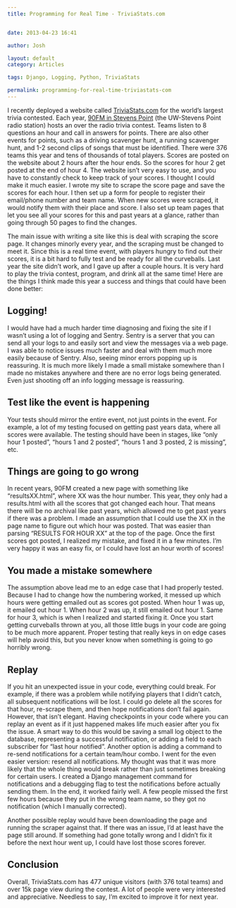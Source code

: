 ```yaml
---
title: Programming for Real Time - TriviaStats.com


date: 2013-04-23 16:41

author: Josh

layout: default
category: Articles

tags: Django, Logging, Python, TriviaStats

permalink: programming-for-real-time-triviastats-com
---
```


I recently deployed a website called
[TriviaStats.com](http://TriviaStats.com) for the world’s largest trivia
contested. Each year, [90FM in Stevens Point](http://90fmtrivia.org)
(the UW-Stevens Point radio station) hosts an over the radio trivia
contest. Teams listen to 8 questions an hour and call in answers for
points. There are also other events for points, such as a driving
scavenger hunt, a running scavenger hunt, and 1-2 second clips of songs
that must be identified. There were 376 teams this year and tens of
thousands of total players. Scores are posted on the website about 2
hours after the hour ends. So the scores for hour 2 get posted at the
end of hour 4. The website isn’t very easy to use, and you have to
constantly check to keep track of your scores. I thought I could make it
much easier. I wrote my site to scrape the score page and save the
scores for each hour. I then set up a form for people to register their
email/phone number and team name. When new scores were scraped, it would
notify them with their place and score. I also set up team pages that
let you see all your scores for this and past years at a glance, rather
than going through 50 pages to find the changes.

The main issue with writing a site like this is deal with scraping the
score page. It changes minorly every year, and the scraping must be
changed to meet it. Since this is a real time event, with players hungry
to find out their scores, it is a bit hard to fully test and be ready
for all the curveballs. Last year the site didn’t work, and I gave up
after a couple hours. It is very hard to play the trivia contest,
program, and drink all at the same time! Here are the things I think
made this year a success and things that could have been done better:

Logging!
--------

I would have had a much harder time diagnosing and fixing the site if I
wasn’t using a lot of logging and Sentry. Sentry is a server that you
can send all your logs to and easily sort and view the messages via a
web page. I was able to notice issues much faster and deal with them
much more easily because of Sentry. Also, seeing minor errors popping up
is reassuring. It is much more likely I made a small mistake somewhere
than I made no mistakes anywhere and there are no error logs being
generated. Even just shooting off an info logging message is reassuring.

Test like the event is happening
--------------------------------

Your tests should mirror the entire event, not just points in the event.
For example, a lot of my testing focused on getting past years data,
where all scores were available. The testing should have been in stages,
like “only hour 1 posted”, “hours 1 and 2 posted”, “hours 1 and 3
posted, 2 is missing”, etc.

Things are going to go wrong
----------------------------

In recent years, 90FM created a new page with something like
“resultsXX.html”, where XX was the hour number. This year, they only had
a results.html with all the scores that got changed each hour. That
means there will be no archival like past years, which allowed me to get
past years if there was a problem. I made an assumption that I could use
the XX in the page name to figure out which hour was posted. That was
easier than parsing “RESULTS FOR HOUR XX” at the top of the page. Once
the first scores got posted, I realized my mistake, and fixed it in a
few minutes. I’m very happy it was an easy fix, or I could have lost an
hour worth of scores!

You made a mistake somewhere
----------------------------

The assumption above lead me to an edge case that I had properly tested.
Because I had to change how the numbering worked, it messed up which
hours were getting emailed out as scores got posted. When hour 1 was up,
it emailed out hour 1. When hour 2 was up, it still emailed out hour 1.
Same for hour 3, which is when I realized and started fixing it. Once
you start getting curveballs thrown at you, all those little bugs in
your code are going to be much more apparent. Proper testing that really
keys in on edge cases will help avoid this, but you never know when
something is going to go horribly wrong.

Replay
------

If you hit an unexpected issue in your code, everything could break. For
example, if there was a problem while notifying players that I didn’t
catch, all subsequent notifications will be lost. I could go delete all
the scores for that hour, re-scrape them, and then hope notifications
don’t fail again. However, that isn’t elegant. Having checkpoints in
your code where you can replay an event as if it just happened makes
life much easier after you fix the issue. A smart way to do this would
be saving a small log object to the database, representing a successful
notification, or adding a field to each subscriber for “last hour
notified”. Another option is adding a command to re-send notifications
for a certain team/hour combo. I went for the even easier version:
resend all notifications. My thought was that it was more likely that
the whole thing would break rather than just sometimes breaking for
certain users. I created a Django management command for notifications
and a debugging flag to test the notifications before actually sending
them. In the end, it worked fairly well. A few people missed the first
few hours because they put in the wrong team name, so they got no
notification (which I manually corrected).

Another possible replay would have been downloading the page and running
the scraper against that. If there was an issue, I’d at least have the
page still around. If something had gone totally wrong and I didn’t fix
it before the next hour went up, I could have lost those scores forever.

Conclusion
----------

Overall, TriviaStats.com has 477 unique visitors (with 376 total teams)
and over 15k page view during the contest. A lot of people were very
interested and appreciative. Needless to say, I’m excited to improve it
for next year.

 
